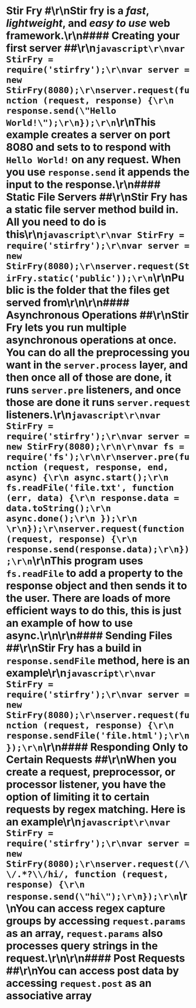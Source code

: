 # Stir Fry #\r\nStir fry is a ___fast___, ___lightweight___, and ___easy to use___ web framework.\r\n#### Creating your first server ##\r\n```javascript\r\nvar StirFry = require('stirfry');\r\nvar server = new StirFry(8080);\r\nserver.request(function (request, response) {\r\n response.send(\"Hello World!\");\r\n});\r\n```\r\nThis example creates a server on port 8080 and sets to to respond with `Hello World!` on any request. When you use `response.send` it appends the input to the response.\r\n#### Static File Servers ##\r\nStir Fry has a static file server method build in. All you need to do is this\r\n```javascript\r\nvar StirFry = require('stirfry');\r\nvar server = new StirFry(8080);\r\nserver.request(StirFry.static('public'));\r\n```\r\nPublic is the folder that the files get served from\r\n\r\n#### Asynchronous Operations ##\r\nStir Fry lets you run multiple asynchronous operations at once. You can do all the preprocessing you want in the `server.process` layer, and then once all of those are done, it runs `server.pre` listeners, and once those are done it runs `server.request` listeners.\r\n```javascript\r\nvar StirFry = require('stirfry');\r\nvar server = new StirFry(8080);\r\n\r\nvar fs = require('fs');\r\n\r\nserver.pre(function (request, response, end, async) {\r\n async.start();\r\n fs.readFile('file.txt', function (err, data) {\r\n response.data = data.toString();\r\n async.done();\r\n });\r\n \r\n});\r\nserver.request(function (request, response) {\r\n response.send(response.data);\r\n});\r\n```\r\nThis program uses `fs.readFile` to add a property to the response object and then sends it to the user. There are loads of more efficient ways to do this, this is just an example of how to use async.\r\n\r\n#### Sending Files ##\r\nStir Fry has a build in `response.sendFile` method, here is an example\r\n```javascript\r\nvar StirFry = require('stirfry');\r\nvar server = new StirFry(8080);\r\nserver.request(function (request, response) {\r\n response.sendFile('file.html');\r\n});\r\n```\r\n#### Responding Only to Certain Requests ##\r\nWhen you create a request, preprocessor, or processor listener, you have the option of limiting it to certain requests by regex matching. Here is an example\r\n```javascript\r\nvar StirFry = require('stirfry');\r\nvar server = new StirFry(8080);\r\nserver.request(/\\/.*?\\/hi/, function (request, response) {\r\n response.send(\"hi\");\r\n});\r\n```\r\nYou can access regex capture groups by accessing `request.params` as an array, `request.params` also processes query strings in the request.\r\n\r\n#### Post Requests ##\r\nYou can access post data by accessing `request.post` as an associative array
